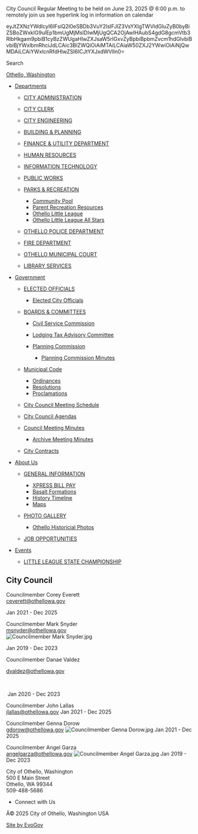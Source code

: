 City Council Regular Meeting to be held on June 23, 2025 @ 6:00 p.m. to remotely join us see hyperlink log in information on calendar

eyJtZXNzYWdlcyI6IFsiQ2l0eSBDb3VuY2lsIFJlZ3VsYXIgTWVldGluZyB0byBiZSBoZWxkIG9uIEp1bmUgMjMsIDIwMjUgQCA2OjAwIHAubS4gdG8gcmVtb3RlbHkgam9pbiB1cyBzZWUgaHlwZXJsaW5rIGxvZyBpbiBpbmZvcm1hdGlvbiBvbiBjYWxlbmRhciJdLCAic3BlZWQiOiAiMTAiLCAiaW50ZXJ2YWwiOiAiNjQwMDAiLCAiYWxlcnRfdHlwZSI6ICJtYXJxdWVlIn0=

Search

[Othello, Washington](https://www.othellowa.gov)

- [Departments](https:void%280%29)
  
  - [CITY ADMINISTRATION](https://www.othellowa.gov/departments/Administration)
  - [CITY CLERK](https://www.othellowa.gov/departments/CityClerk)
  - [CITY ENGINEERING](https://www.othellowa.gov/departments/CityEngineering)
  - [BUILDING &amp; PLANNING](https://www.othellowa.gov/departments/BuildingPlanning)
  - [FINANCE &amp; UTILITY DEPARTMENT](https://www.othellowa.gov/departments/Finance)
  - [HUMAN RESOURCES](https://www.othellowa.gov/departments/HumanResources)
  - [INFORMATION TECHNOLOGY](https://www.othellowa.gov/departments/InformationTechnology)
  - [PUBLIC WORKS](https://www.othellowa.gov/departments/PublicWorks)
  - [PARKS &amp; RECREATION](https://www.othellowa.gov/departments/ParksRecreation)
    
    - [Community Pool](https://www.othellowa.gov/departments/OthelloCommunityPool)
    - [Parent Recreation Resources](https://www.othellowa.gov/departments/ParentRecreationResources)
    - [Othello Little League](https://www.othellowa.gov/othellolittleleague)
    - [Othello Little League All Stars](https://www.othellowa.gov/OthelloLittleLeagueAllStars)
  - [OTHELLO POLICE DEPARTMENT](https://www.othellowa.gov/departments/PoliceDepartment)
  - [FIRE DEPARTMENT](https://www.othellowa.gov/departments/FireDepartment)
  - [OTHELLO MUNICIPAL COURT](https://www.othellowa.gov/departments/OthelloMunicipalCourt)
  - [LIBRARY SERVICES](https://www.othellowa.gov/departments/LibraryServices)
- [Government](https:void%280%29)
  
  - [ELECTED OFFICIALS](https://www.othellowa.gov/ELECTEDCITYOFFICIALS)
    
    - [Elected City Officials](https://www.othellowa.gov/ElectedCityOfficials)
  - [BOARDS &amp; COMMITTEES](https:void%280%29)
    
    - [Civil Service Commission](https://www.othellowa.gov/civil-service-commission)
    - [Lodging Tax Advisory Committee](https://www.othellowa.gov/lodging-tax-advisory-committee)
    - [Planning Commission](https://www.othellowa.gov/planning-commission)
      
      - [Planning Commission Minutes](https://www.othellowa.gov/planning-commission-minutes)
  - [Municipal Code](https://www.codepublishing.com/WA/Othello)
    
    - [Ordinances](https://www.codepublishing.com/WA/Othello/)
    - [Resolutions](https://www.othellowa.gov/resolutions)
    - [Proclamations](https://www.othellowa.gov/proclamations)
  - [City Council Meeting Schedule](https://www.othellowa.gov/city-council-meeting-schedule)
  - [City Council Agendas](https://othellowa.community.highbond.com/Portal)
  - [Council Meeting Minutes](https://www.othellowa.gov/calendar/189)
    
    - [Archive Meeting Minutes](https://www.othellowa.gov/archive)
  - [City Contracts](https://www.othellowa.gov/city-contracts)
- [About Us](https:void%280%29)
  
  - [GENERAL INFORMATION](https:void%280%29)
    
    - [XPRESS BILL PAY](https://www.xpressbillpay.com/)
    - [Basalt Formations](https://www.othellowa.gov/basalt-formations)
    - [History Timeline](https://www.othellowa.gov/othello-history-timeline)
    - [Maps](https://www.othellowa.gov/1-maps)
  - [PHOTO GALLERY](https:void%280%29)
    
    - [Othello Historicial Photos](https://www.othellowa.gov/othello-historic-photos)
  - [JOB OPPORTUNITIES](https://www.othellowa.gov/jobs)
- [Events](https:void%280%29)
  
  - [LITTLE LEAGUE STATE CHAMPIONSHIP](https://www.othellowa.gov/departments/LittleLeagueAllStars)

## City Council

Councilmember Corey Everett  
[ceverett@othellowa.gov](mailto:ceverett@othellowa.gov)

Jan 2021 - Dec 2025

Councilmember Mark Snyder  
[msnyder@othellowa.gov](mailto:msnyder@othellowa.gov)  
![Councilmember Mark Snyder.jpg](https://evogov.s3.amazonaws.com/media/49/media/29121.jpg)

Jan 2019 - Dec 2023

Councilmember Danae Valdez

dvaldez@othellowa.gov

 

 Jan 2020 - Dec 2023

Councilmember John Lallas  
[jlallas@othellowa.gov](mailto:jlallas@othellowa.gov) Jan 2021 - Dec 2025

Councilmember Genna Dorow  
[gdorow@othellowa.gov](mailto:gdorow@othellowa.gov) ![Councilmember Genna Dorow.jpg](https://evogov.s3.amazonaws.com/media/49/media/29124.jpg) Jan 2021 - Dec 2025

Councilmember Angel Garza  
[angelgarza@othellowa.gov](mailto:angelgarza@othellowa.gov) ![Councilmember Angel Garza.jpg](https://evogov.s3.amazonaws.com/media/49/media/29126.jpg) Jan 2019 - Dec 2023

City of Othello, Washington  
500 E Main Street  
Othello, WA 99344  
509-488-5686

- Connect with Us

Â© 2025 City of Othello, Washington USA

[Site by EvoGov](https://www.evogov.com "city website design")